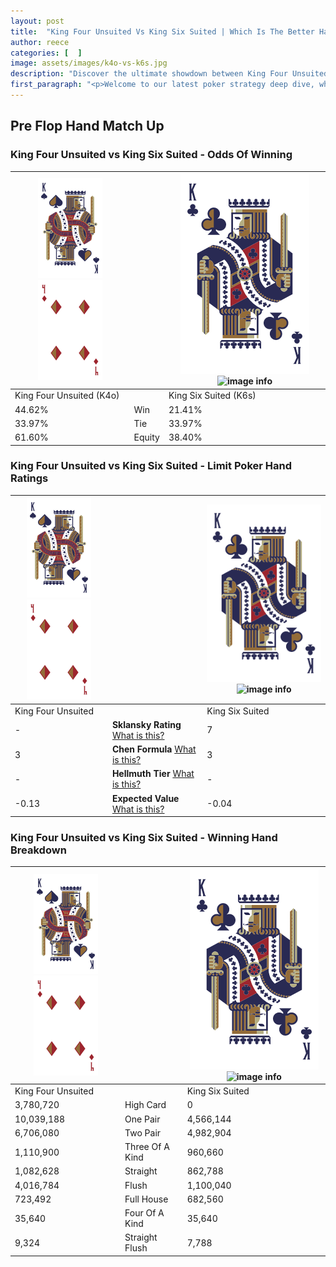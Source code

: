 ```yaml
---
layout: post
title:  "King Four Unsuited Vs King Six Suited | Which Is The Better Hand In Poker? A Complete Guide"
author: reece
categories: [  ]
image: assets/images/k4o-vs-k6s.jpg
description: "Discover the ultimate showdown between King Four Unsuited and King Six Suited in poker! Uncover the odds, strategies, and scenarios where one hand triumphs over the other. Get ready to up your poker game with this thrilling analysis."
first_paragraph: "<p>Welcome to our latest poker strategy deep dive, where we're pitting two distinct hands against each other in a high-stakes showdown: King Four Unsuited vs King Six Suited.</p><p>In the dynamic world of poker, every decision counts, and knowing which hand holds the upper hand is key to your success at the table.</p><p>In this article, we'll dissect these two hands, explore the scenarios where one dominates the other, and equip you with the knowledge to make strategic choices that can tip the odds in your favor.</p><p>Get ready to unravel the intriguing dynamics of these poker hands and elevate your game to new heights.</p>"
---
```




[comment]: # (sp0)

## Pre Flop Hand Match Up

<div class="table hand-ratings" markdown="1"> 



### King Four Unsuited vs King Six Suited - Odds Of Winning


    
| ![image info](assets/images/hand1/K.png) ![image info](assets/images/hand1/4o.png) |  | ![image info](assets/images/hand2/K.png) ![image info](assets/images/hand2/6s.png) |
| -------- | -------- | -------- |
| King Four Unsuited (K4o) |  | King Six Suited (K6s) |
| 44.62% | Win | 21.41% |
| 33.97% | Tie | 33.97% |
| 61.60% | Equity | 38.40% |




[comment]: # (sp1)



### King Four Unsuited vs King Six Suited - Limit Poker Hand Ratings


    
| ![image info](assets/images/hand1/K.png) ![image info](assets/images/hand1/4o.png) |  | ![image info](assets/images/hand2/K.png) ![image info](assets/images/hand2/6s.png) |
| -------- | -------- | -------- |
| King Four Unsuited |  | King Six Suited |
| - | **Sklansky Rating** [What is this?](/sklansky-rating-explained) | 7 |
| 3 | **Chen Formula** [What is this?](/chen-formula-explained) | 3 |
| - | **Hellmuth Tier** [What is this?](/Hellmuth-tier-explained) | - |
| -0.13 | **Expected Value** [What is this?](/expected-value-explained) | -0.04 |




[comment]: # (sp2)



### King Four Unsuited vs King Six Suited - Winning Hand Breakdown


    
| ![image info](assets/images/hand1/K.png) ![image info](assets/images/hand1/4o.png) |  | ![image info](assets/images/hand2/K.png) ![image info](assets/images/hand2/6s.png) |
| -------- | -------- | -------- |
| King Four Unsuited |  | King Six Suited |
| 3,780,720 | High Card | 0 |
| 10,039,188 | One Pair | 4,566,144 |
| 6,706,080 | Two Pair | 4,982,904 |
| 1,110,900 | Three Of A Kind | 960,660 |
| 1,082,628 | Straight | 862,788 |
| 4,016,784 | Flush | 1,100,040 |
| 723,492 | Full House | 682,560 |
| 35,640 | Four Of A Kind | 35,640 |
| 9,324 | Straight Flush | 7,788 |




[comment]: # (sp3)



</div>

[comment]: # (sp4)



[comment]: # (sp5)


